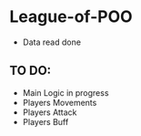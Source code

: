 # League-of-POO

- Data read done

## TO DO:

- Main Logic in progress
- Players Movements
- Players Attack
- Players Buff
